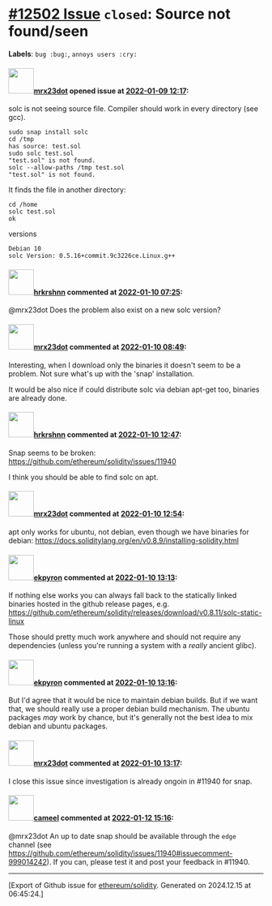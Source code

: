 # [\#12502 Issue](https://github.com/ethereum/solidity/issues/12502) `closed`: Source not found/seen
**Labels**: `bug :bug:`, `annoys users :cry:`


#### <img src="https://avatars.githubusercontent.com/u/4163396?v=4" width="50">[mrx23dot](https://github.com/mrx23dot) opened issue at [2022-01-09 12:17](https://github.com/ethereum/solidity/issues/12502):

solc is not seeing source file.
Compiler should work in every directory (see gcc).

```
sudo snap install solc
cd /tmp
has source: test.sol
sudo solc test.sol
"test.sol" is not found.
solc --allow-paths /tmp test.sol
"test.sol" is not found.
```

It finds the file in another directory:
```
cd /home
solc test.sol
ok
```


versions
```
Debian 10
solc Version: 0.5.16+commit.9c3226ce.Linux.g++
```



#### <img src="https://avatars.githubusercontent.com/u/13174375?u=52d702cb6bec53b561afa293cf9cd53ef7a63924&v=4" width="50">[hrkrshnn](https://github.com/hrkrshnn) commented at [2022-01-10 07:25](https://github.com/ethereum/solidity/issues/12502#issuecomment-1008600450):

@mrx23dot Does the problem also exist on a new solc version?

#### <img src="https://avatars.githubusercontent.com/u/4163396?v=4" width="50">[mrx23dot](https://github.com/mrx23dot) commented at [2022-01-10 08:49](https://github.com/ethereum/solidity/issues/12502#issuecomment-1008655019):

Interesting, when I download only the binaries it doesn't seem to be a problem.
Not sure what's up with the 'snap' installation.

It would be also nice if could distribute solc via debian apt-get too, binaries are already done.

#### <img src="https://avatars.githubusercontent.com/u/13174375?u=52d702cb6bec53b561afa293cf9cd53ef7a63924&v=4" width="50">[hrkrshnn](https://github.com/hrkrshnn) commented at [2022-01-10 12:47](https://github.com/ethereum/solidity/issues/12502#issuecomment-1008842200):

Snap seems to be broken: https://github.com/ethereum/solidity/issues/11940

I think you should be able to find solc on apt.

#### <img src="https://avatars.githubusercontent.com/u/4163396?v=4" width="50">[mrx23dot](https://github.com/mrx23dot) commented at [2022-01-10 12:54](https://github.com/ethereum/solidity/issues/12502#issuecomment-1008847122):

apt only works for ubuntu, not debian, even though we have binaries for debian:
https://docs.soliditylang.org/en/v0.8.9/installing-solidity.html

#### <img src="https://avatars.githubusercontent.com/u/1347491?v=4" width="50">[ekpyron](https://github.com/ekpyron) commented at [2022-01-10 13:13](https://github.com/ethereum/solidity/issues/12502#issuecomment-1008862303):

If nothing else works you can always fall back to the statically linked binaries hosted in the github release pages, e.g. https://github.com/ethereum/solidity/releases/download/v0.8.11/solc-static-linux

Those should pretty much work anywhere and should not require any dependencies (unless you're running a system with a *really* ancient glibc).

#### <img src="https://avatars.githubusercontent.com/u/1347491?v=4" width="50">[ekpyron](https://github.com/ekpyron) commented at [2022-01-10 13:16](https://github.com/ethereum/solidity/issues/12502#issuecomment-1008864274):

But I'd agree that it would be nice to maintain debian builds. But if we want that, we should really use a proper debian build mechanism. The ubuntu packages *may* work by chance, but it's generally not the best idea to mix debian and ubuntu packages.

#### <img src="https://avatars.githubusercontent.com/u/4163396?v=4" width="50">[mrx23dot](https://github.com/mrx23dot) commented at [2022-01-10 13:17](https://github.com/ethereum/solidity/issues/12502#issuecomment-1008865225):

I close this issue since investigation is already ongoin in #11940 for snap.

#### <img src="https://avatars.githubusercontent.com/u/137030?v=4" width="50">[cameel](https://github.com/cameel) commented at [2022-01-12 15:16](https://github.com/ethereum/solidity/issues/12502#issuecomment-1011149289):

@mrx23dot An up to date snap should be available through the `edge` channel (see https://github.com/ethereum/solidity/issues/11940#issuecomment-999014242). If you can, please test it and post your feedback in #11940.


-------------------------------------------------------------------------------



[Export of Github issue for [ethereum/solidity](https://github.com/ethereum/solidity). Generated on 2024.12.15 at 06:45:24.]
